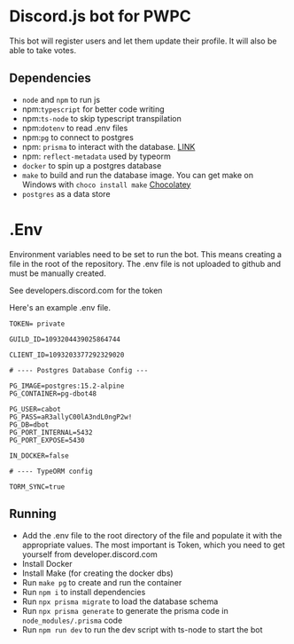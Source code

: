 # Discord.js bot for PWPC

This bot will register users and let them update their profile. It will also be able to take votes. 

## Dependencies

-   `node` and `npm` to run js
-   npm:`typescript` for better code writing
-   npm:`ts-node` to skip typescript transpilation
-   npm:`dotenv` to read .env files
-   npm:`pg` to connect to postgres
-   npm: `prisma` to interact with the database. [LINK](https://www.prisma.io)
-   npm: `reflect-metadata` used by typeorm
-   `docker` to spin up a postgres database
-   `make` to build and run the database image. You can get make on Windows with `choco install make` [Chocolatey](https://chocolatey.org/)
-   `postgres` as a data store

# .Env

Environment variables need to be set to run the bot. This means creating a file in the root of the repository. The .env file is not uploaded to github and must be manually created.

See developers.discord.com for the token

Here's an example .env file.

```
TOKEN= private

GUILD_ID=1093204439025864744

CLIENT_ID=1093203377292329020

# ---- Postgres Database Config ---

PG_IMAGE=postgres:15.2-alpine
PG_CONTAINER=pg-dbot48

PG_USER=cabot
PG_PASS=aR3allyC00lA3ndL0ngP2w!
PG_DB=dbot
PG_PORT_INTERNAL=5432
PG_PORT_EXPOSE=5430

IN_DOCKER=false

# ---- TypeORM config

TORM_SYNC=true
```

## Running

- Add the .env file to the root directory of the file and populate it with the appropriate values. The most important is Token, which you need to get yourself from developer.discord.com
- Install Docker
- Install Make (for creating the docker dbs)
- Run `make pg` to create and run the container
- Run `npm i` to install dependencies
- Run `npx prisma migrate` to load the database schema
- Run `npx prisma generate` to generate the prisma code in `node_modules/.prisma` code
- Run `npm run dev` to run the dev script with ts-node to start the bot

